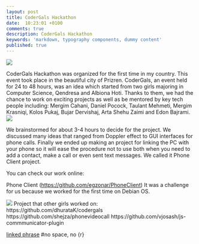 ```yaml
---
layout: post
title: CoderGals Hackathon
date:  10:23:01 +0100
comments: true
description: CoderGals Hackathon
keywords: 'markdown, typography components, dummy content'
published: true
---
```


<img src="https://elenagjevukaj.github.io/assets/images/20708297_141895606405235_6461713773095992346_n.png">

CoderGals Hackathon was organized for the first time in my country. This event took place in the beautiful city of Prizren. 
CoderGals, an event held for 24 to 48 hours, was an idea which started from two girls majoring in Computer Science, Qendresa and Albiona Hoti. 
Thanks to them, we had the chance to work on exciting projects as well as be mentored by key tech people including: Mergim Cahani, Daniel Pocock, Taulant Mehmeti, Mergim Krasniqi, Kolos Pukaj, Bujar Dervishaj, Arta Shehu Zaimi and Edon Bajrami.
<img src="https://elenagjevukaj.github.io/assets/images/Codergals_2.jpg">

We brainstormed for about 3-4 hours to decide for the project. We discussed many ideas that ranged from Doppler effect to GUI interfaces for phone calls. Finally we ended up making an project for linking the PC with your phone so it will ease the procedure not to use both when you need to add a contact, make a call or even sent text messages.
We called it Phone Client project. 

You can check our work online:

Phone Client 
(https://github.com/egzonar/PhoneClient)
It was a challenge for us because we worked for the first time on Debian OS.

<img src="https://elenagjevukaj.github.io/assets/images/Codergals_prizren-770x513.jpg">
Project that other girls worked on: 
https://github.com/dhurataK/codergals
https://github.com/shejza/phonevideocall
https://github.com/vjosash/js-commmunicator-plugin




[linked phrase](www.bit.ly/1EqAdIp) #no space, no {r}
